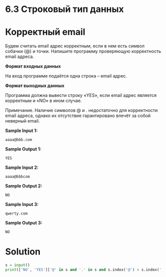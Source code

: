 # 6.3 Строковый тип данных
# Корректный email
Будем считать email адрес корректным, если в нем есть символ собачки (@) и точки. Напишите программу проверяющую корректность email адреса.

**Формат входных данных**

На вход программе подаётся одна строка – email адрес.

**Формат выходных данных**

Программа должна вывести строку «YES», если email адрес является корректным и «NO» в ином случае.

Примечание. Наличие символов @ и . недостаточно для корректности email адреса, однако их отсутствие гарантировано влечёт за собой неверный email.

**Sample Input 1:**
```
aaaa@bbb.com
```
**Sample Output 1:**
```
YES
```
**Sample Input 2:**
```
aaaa@bbbcom
```
**Sample Output 2:**
```
NO
```
**Sample Input 3:**
```
qwerty.com
```
**Sample Output 3:**
```
NO
```

# Solution
```python
s = input()
print(['NO', 'YES']['@' in s and '.' in s and s.index('@') < s.index('.')])
```